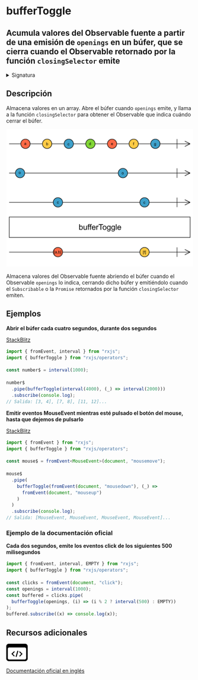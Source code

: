 # bufferToggle

<h2 class="subtitle"> Acumula valores del Observable fuente a partir de una emisión de <code>openings</code> en un búfer, que se cierra cuando el Observable retornado por la función <code>closingSelector</code> emite</h2>

<details>
<summary>Signatura</summary>

### Firma

`bufferToggle<T, O>(openings: SubscribableOrPromise<O>, closingSelector: (value: O) => SubscribableOrPromise<any>): OperatorFunction<T, T[]>`

### Parámetros

<table>
<tr><td>openings</td><td>Un <code>Subscribable</code> o <code>Promise</code> de notificaciones para abrir nuevos búferes.</td></tr>
<tr><td>closingSelector</td><td>Una función que recibe el valor emitido por el Observable <code>openings</code> y retorna un <code>Subscribable</code> o <code>Promise</code>, que señala, mediante emisiones, que el búfer asociado debe ser emitido y cerrado.</td></tr>
</table>

### Retorna

`OperatorFunction<T, T[]>`: Un Observable de arrays de valores almacenados.

</details>

## Descripción

Almacena valores en un array. Abre el búfer cuando `openings` emite, y llama a la función `closingSelector` para obtener el Observable que indica cuándo cerrar el búfer.

<img src="assets/images/marble-diagrams/transformation/bufferToggle.png" alt="Diagrama de canicas del operador bufferToggle">

Almacena valores del Observable fuente abriendo el búfer cuando el Observable `openings` lo indica, cerrando dicho búfer y emitiéndolo cuando el `Subscribable` o la `Promise` retornados por la función `closingSelector` emiten.

## Ejemplos

**Abrir el búfer cada cuatro segundos, durante dos segundos**

<a target="_blank" href="https://stackblitz.com/edit/rxjs-buffertoggle-1?file=index.ts">StackBlitz</a>

```javascript
import { fromEvent, interval } from "rxjs";
import { bufferToggle } from "rxjs/operators";

const number$ = interval(1000);

number$
  .pipe(bufferToggle(interval(4000), (_) => interval(2000)))
  .subscribe(console.log);
// Salida: [3, 4], [7, 8], [11, 12]...
```

**Emitir eventos MouseEvent mientras esté pulsado el botón del mouse, hasta que dejemos de pulsarlo**

<a target="_blank" href="https://stackblitz.com/edit/rxjs-buffertoggle-2?file=index.ts">StackBlitz</a>

```typescript
import { fromEvent } from "rxjs";
import { bufferToggle } from "rxjs/operators";

const mouse$ = fromEvent<MouseEvent>(document, "mousemove");

mouse$
  .pipe(
    bufferToggle(fromEvent(document, "mousedown"), (_) =>
      fromEvent(document, "mouseup")
    )
  )
  .subscribe(console.log);
// Salida: [MouseEvent, MouseEvent, MouseEvent, MouseEvent]...
```

### Ejemplo de la documentación oficial

**Cada dos segundos, emite los eventos click de los siguientes 500 milisegundos**

```javascript
import { fromEvent, interval, EMPTY } from "rxjs";
import { bufferToggle } from "rxjs/operators";

const clicks = fromEvent(document, "click");
const openings = interval(1000);
const buffered = clicks.pipe(
  bufferToggle(openings, (i) => (i % 2 ? interval(500) : EMPTY))
);
buffered.subscribe((x) => console.log(x));
```

<div class="additional-section">

## Recursos adicionales

<a class="source-icon" target="_blank" href="https://github.com/ReactiveX/rxjs/blob/master/src/internal/operators/bufferToggle.ts">
<img src="assets/icons/source-code.png" alt="Source code">
</a>
</div>

<a target="_blank" href="https://rxjs.dev/api/operators/bufferToggle">Documentación oficial en inglés</a>
